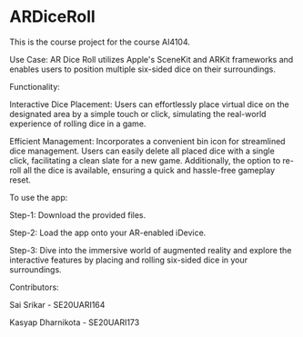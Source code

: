 # ARDiceRoll 
This is the course project for the course AI4104.

Use Case:
AR Dice Roll utilizes Apple's SceneKit and ARKit frameworks and enables users to position multiple six-sided dice on their surroundings.

Functionality: 

Interactive Dice Placement:
Users can effortlessly place virtual dice on the designated area by a simple touch or click, simulating the real-world experience of rolling dice in a game.

Efficient Management:
Incorporates a convenient bin icon for streamlined dice management. Users can easily delete all placed dice with a single click, facilitating a clean slate for a new game. Additionally, the option to re-roll all the dice is available, ensuring a quick and hassle-free gameplay reset. 

To use the app:

Step-1: Download the provided files.

Step-2: Load the app onto your AR-enabled iDevice.

Step-3: Dive into the immersive world of augmented reality and explore the interactive features by placing and rolling six-sided dice in your surroundings. 


Contributors: 

Sai Srikar - SE20UARI164 

Kasyap Dharnikota - SE20UARI173 
